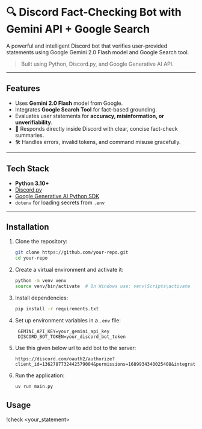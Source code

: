# 🔍 Discord Fact-Checking Bot with Gemini API + Google Search

A powerful and intelligent Discord bot that verifies user-provided statements using Google Gemini 2.0 Flash model and Google Search tool.

> Built using Python, Discord.py, and Google Generative AI API.

---

##  Features

-  Uses **Gemini 2.0 Flash** model from Google.
-  Integrates **Google Search Tool** for fact-based grounding.
-  Evaluates user statements for **accuracy, misinformation, or unverifiability**.
- 📡 Responds directly inside Discord with clear, concise fact-check summaries.
- 🛠️ Handles errors, invalid tokens, and command misuse gracefully.

---

##  Tech Stack

- **Python 3.10+**
- [Discord.py](https://discordpy.readthedocs.io/)
- [Google Generative AI Python SDK](https://pypi.org/project/google-generativeai/)
- `dotenv` for loading secrets from `.env`

---

## Installation
1. Clone the repository:
   ```bash
   git clone https://github.com/your-repo.git
   cd your-repo
   ```
2. Create a virtual environment and activate it:
   ```bash
   python -m venv venv
   source venv/bin/activate  # On Windows use: venv\Scripts\activate
   ```
3. Install dependencies:
   ```bash
   pip install -r requirements.txt
   ```
4. Set up environment variables in a `.env` file:
   ```env
    GEMINI_API_KEY=your_gemini_api_key
    DISCORD_BOT_TOKEN=your_discord_bot_token

   ```
5. Use this given below url to add bot to the server:
   ```
   https://discord.com/oauth2/authorize?client_id=1362787732442579004&permissions=1689934340025408&integration_type=0&scope=bot
   ```
6. Run the application:
   ```bash
   uv run main.py
   ```
## Usage
!check <your_statement>
